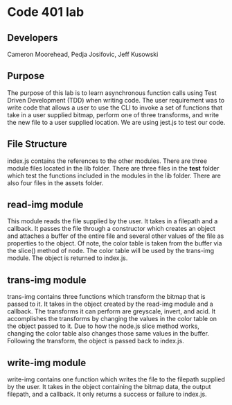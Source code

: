 # Code 401 lab

## Developers
Cameron Moorehead, Pedja Josifovic, Jeff Kusowski

## Purpose
The purpose of this lab is to learn asynchronous function calls using Test Driven Development (TDD) when writing code.  The user requirement was to write code that allows a user to use the CLI to invoke a set of functions that take in a user supplied bitmap, perform one of three transforms, and write the new file to a user supplied location.  We are using jest.js to test our code.

## File Structure
index.js contains the references to the other modules.  There are three module files located in the lib folder.  There are three files in the __test__ folder which test the functions included in the modules in the lib folder.  There are also four files in the assets folder.

## read-img module
This module reads the file supplied by the user.  It takes in a filepath and a callback.  It passes the file through a constructor which creates an object and attaches a buffer of the entire file and several other values of the file as properties to the object.  Of note, the color table is taken from the buffer via the slice() method of node.  The color table will be used by the trans-img module.  The object is returned to index.js.  

## trans-img module
trans-img contains three functions which transform the bitmap that is passed to it.  It takes in the object created by the read-img module and a callback.  The transforms it can perform are greyscale, invert, and acid.  It accomplishes the transforms by changing the values in the color table on the object passed to it.  Due to how the node.js slice method works, changing the color table also changes those same values in the buffer.  Following the transform, the object is passed back to index.js.

## write-img module
write-img contains one function which writes the file to the filepath supplied by the user.  It takes in the object containing the bitmap data, the output filepath, and a callback.  It only returns a success or failure to index.js.
